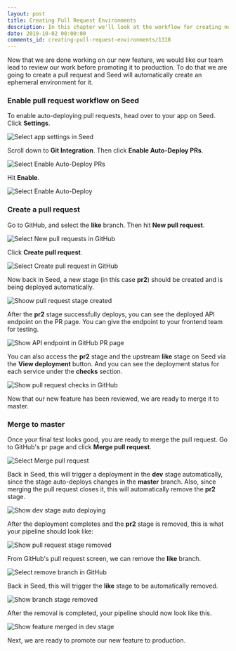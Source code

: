 ```yaml
---
layout: post
title: Creating Pull Request Environments
description: In this chapter we'll look at the workflow for creating new pull request based environments for your Serverless app using Seed.
date: 2019-10-02 00:00:00
comments_id: creating-pull-request-environments/1318
---
```


Now that we are done working on our new feature, we would like our team lead to review our work before promoting it to production. To do that we are going to create a pull request and Seed will automatically create an ephemeral environment for it.

### Enable pull request workflow on Seed

To enable auto-deploying pull requests, head over to your app on Seed. Click **Settings**.

![Select app settings in Seed](/assets/best-practices/creating-pull-request-environments/select-app-settings-in-seed.png)

Scroll down to **Git Integration**. Then click **Enable Auto-Deploy PRs**.

![Select Enable Auto-Deploy PRs](/assets/best-practices/creating-pull-request-environments/select-enable-auto-deploy-prs.png)

Hit **Enable**.

![Select Enable Auto-Deploy](/assets/best-practices/creating-pull-request-environments/select-enable-auto-deploy.png)

### Create a pull request

Go to GitHub, and select the **like** branch. Then hit **New pull request**.

![Select New pull requests in GitHub](/assets/best-practices/creating-pull-request-environments/select-new-pull-requests-in-github.png)

Click **Create pull request**.

![Select Create pull request in GitHub](/assets/best-practices/creating-pull-request-environments/select-create-pull-request-in-github.png)

Now back in Seed, a new stage (in this case **pr2**) should be created and is being deployed automatically.

![Shoow pull request stage created](/assets/best-practices/creating-pull-request-environments/show-pull-request-stage-created.png)

After the **pr2** stage successfully deploys, you can see the deployed API endpoint on the PR page. You can give the endpoint to your frontend team for testing.

![Show API endpoint in GitHub PR page](/assets/best-practices/creating-pull-request-environments/show-api-endpoint-in-github-pr-page.png)

You can also access the **pr2** stage and the upstream **like** stage on Seed via the **View deployment** button. And you can see the deployment status for each service under the **checks** section.

![Show pull request checks in GitHub](/assets/best-practices/creating-pull-request-environments/show-pull-request-checks-in-github.png)

Now that our new feature has been reviewed, we are ready to merge it to master.

### Merge to master

Once your final test looks good, you are ready to merge the pull request. Go to GitHub's pr page and click **Merge pull request**.

![Select Merge pull request](/assets/best-practices/creating-pull-request-environments/select-merge-pull-request.png)

Back in Seed, this will trigger a deployment in the **dev** stage automatically, since the stage auto-deploys changes in the **master** branch. Also, since merging the pull request closes it, this will automatically remove the **pr2** stage.

![Show dev stage auto deploying](/assets/best-practices/creating-pull-request-environments/show-dev-stage-auto-deploying.png)

After the deployment completes and the **pr2** stage is removed, this is what your pipeline should look like:

![Show pull request stage removed](/assets/best-practices/creating-pull-request-environments/show-pull-request-stage-removed.png)

From GitHub's pull request screen, we can remove the **like** branch.

![Select remove branch in GitHub](/assets/best-practices/creating-pull-request-environments/select-remove-branch-in-github.png)

Back in Seed, this will trigger the **like** stage to be automatically removed.

![Show branch stage removed](/assets/best-practices/creating-pull-request-environments/show-branch-stage-removed.png)

After the removal is completed, your pipeline should now look like this.

![Show feature merged in dev stage](/assets/best-practices/creating-pull-request-environments/show-feature-merged-in-dev-stage.png)

Next, we are ready to promote our new feature to production.
